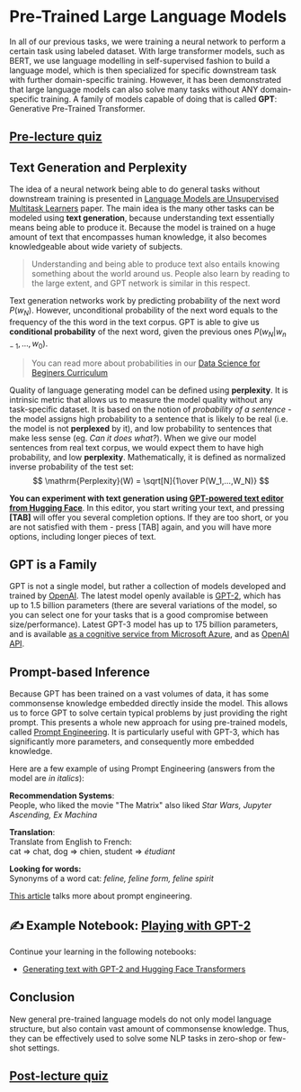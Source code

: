 # Pre-Trained Large Language Models

In all of our previous tasks, we were training a neural network to perform a certain task using labeled dataset. With large transformer models, such as BERT, we use language modelling in self-supervised fashion to build a language model, which is then specialized for specific downstream task with further domain-specific training. However, it has been demonstrated that large language models can also solve many tasks without ANY domain-specific training. A family of models capable of doing that is called **GPT**: Generative Pre-Trained Transformer.

## [Pre-lecture quiz](https://green-forest-02da2d60f.1.azurestaticapps.net/quiz/120)

## Text Generation and Perplexity

The idea of a neural network being able to do general tasks without downstream training is presented in [Language Models are Unsupervised Multitask Learners](https://cdn.openai.com/better-language-models/language_models_are_unsupervised_multitask_learners.pdf) paper. The main idea is the many other tasks can be modeled using **text generation**, because understanding text essentially means being able to produce it. Because the model is trained on a huge amount of text that encompasses human knowledge, it also becomes knowledgeable about wide variety of subjects.

> Understanding and being able to produce text also entails knowing something about the world around us. People  also learn by reading to the large extent, and GPT network is similar in this respect.

Text generation networks work by predicting probability of the next word $P(w_N)$. However, unconditional probability of the next word equals to the frequency of the this word in the text corpus. GPT is able to give us **conditional probability** of the next word, given the previous ones $P(w_N | w_{n-1}, ..., w_0)$.

> You can read more about probabilities in our [Data Science for Beginers Curriculum](https://github.com/microsoft/Data-Science-For-Beginners/tree/main/1-Introduction/04-stats-and-probability)

Quality of language generating model can be defined using **perplexity**. It is intrinsic metric that allows us to measure the model quality without any task-specific dataset. It is based on the notion of *probability of a sentence* - the model assigns high probability to a sentence that is likely to be real (i.e. the model is not **perplexed** by it), and low probability to sentences that make less sense (eg. *Can it does what?*). When we give our model sentences from real text corpus, we would expect them to have high probability, and low **perplexity**. Mathematically, it is defined as normalized inverse probability of the test set:
$$
\mathrm{Perplexity}(W) = \sqrt[N]{1\over P(W_1,...,W_N)}
$$ 

**You can experiment with text generation using [GPT-powered text editor from Hugging Face](https://transformer.huggingface.co/doc/gpt2-large)**. In this editor, you start writing your text, and pressing **[TAB]** will offer you several completion options. If they are too short, or you are not satisfied with them - press [TAB] again, and you will have more options, including longer pieces of text.

## GPT is a Family

GPT is not a single model, but rather a collection of models developed and trained by [OpenAI](http://openai.org). The latest model openly available is [GPT-2](https://huggingface.co/docs/transformers/model_doc/gpt2#openai-gpt2), which has up to 1.5 billion parameters (there are several variations of the model, so you can select one for your tasks that is a good compromise between size/performance). Latest GPT-3 model has up to 175 billion parameters, and is available [as a cognitive service from Microsoft Azure](https://azure.microsoft.com/en-us/services/cognitive-services/openai-service/#overview?WT.mc_id=academic-57639-dmitryso), and as [OpenAI API](https://openai.com/api/).

## Prompt-based Inference

Because GPT has been trained on a vast volumes of data, it has some commonsense knowledge embedded directly inside the model. This allows us to force GPT to solve certain typical problems by just providing the right prompt. This presents a whole new approach for using pre-trained models, called [Prompt Engineering](https://en.wikipedia.org/wiki/Prompt_engineering). It is particularly useful with GPT-3, which has significantly more parameters, and consequently more embedded knowledge.

Here are a few example of using Prompt Engineering (answers from the model are *in italics*):

**Recommendation Systems**:<br/>
People, who liked the movie "The Matrix" also liked *Star Wars, Jupyter Ascending, Ex Machina*

**Translation**:<br/>
Translate from English to French:<br/>
cat => chat, dog => chien, student => *étudiant*

**Looking for words:**<br/>
Synonyms of a word cat: *feline, feline form, feline spirit*

[This article](https://www.gwern.net/GPT-3#prompts-as-programming) talks more about prompt engineering.

## ✍️ Example Notebook: [Playing with GPT-2](GPT-PyTorch.ipynb)

Continue your learning in the following notebooks:

* [Generating text with GPT-2 and Hugging Face Transformers](GPT-PyTorch.ipynb)

## Conclusion

New general pre-trained language models do not only model language structure, but also contain vast amount of commonsense knowledge. Thus, they can be effectively used to solve some NLP tasks in zero-shop or few-shot settings.

## [Post-lecture quiz](https://green-forest-02da2d60f.1.azurestaticapps.net/quiz/220)

